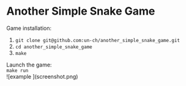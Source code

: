 # Another Simple Snake Game
Game installation:<br>
<ol>
<li><code>git clone git@github.com:un-ch/another_simple_snake_game.git</code></li>
<li><code>cd another_simple_snake_game</code></li>
<li><code>make</code></li>
</ol>
Launch the game:<br>
<code>make run</code></li>
<br>
![example
](screenshot.png)

